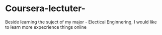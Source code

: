 # Coursera-lectuter-
Beside learning the suject of my major - Electical Enginnering, I would like to learn more expecrience things online

